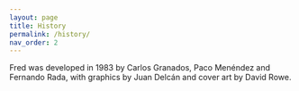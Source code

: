 ```yaml
---
layout: page
title: History
permalink: /history/
nav_order: 2
---
```


Fred was developed in 1983 by Carlos Granados, Paco Menéndez and
Fernando Rada, with graphics by Juan Delcán and cover art by David
Rowe.



